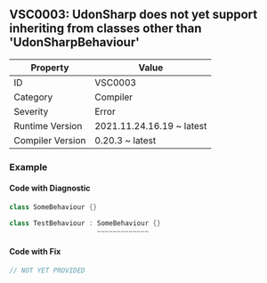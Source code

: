## VSC0003: UdonSharp does not yet support inheriting from classes other than 'UdonSharpBehaviour'

| Property         | Value                     | 
| ---------------- | ------------------------- | 
| ID               | VSC0003                   | 
| Category         | Compiler                  | 
| Severity         | Error                     | 
| Runtime Version  | 2021.11.24.16.19 ~ latest | 
| Compiler Version | 0.20.3 ~ latest           | 

  

### Example

#### Code with Diagnostic


```csharp
class SomeBehaviour {}

class TestBehaviour : SomeBehaviour {}
                      ~~~~~~~~~~~~~
```

#### Code with Fix


```csharp
// NOT YET PROVIDED
```


